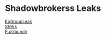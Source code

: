# Shadowbrokerss Leaks
<html><a href="">EqGroupLeak</a></html><br>
<html><a href="https://drive.google.com/open?id=0BzncWr8vXODbMzlndW5TaVdmRHM">ShBrk</a></html><br>
<html><a href="">Fuzzbunch</a></html><br>
